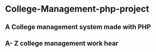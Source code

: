 # College-Management-php-project

## A College management system made with PHP


## A- Z college management work hear



